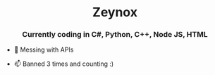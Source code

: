 <h1 align="center">Zeynox</h1>
<h3 align="center">Currently coding in C#, Python, C++, Node JS, HTML</h3>

- 🔭 Messing with APIs

- 📫 Banned 3 times and counting :)
